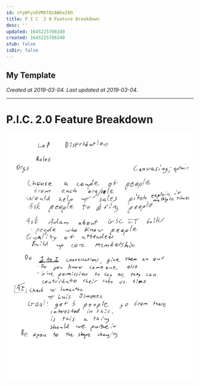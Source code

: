 ```yaml
---
id: vYyWYyvbVRKtQzAW6aI0O
title: P I C  2 0 Feature Breakdown
desc: ''
updated: 1645225706340
created: 1645225706340
stub: false
isDir: false
---
```

My Template
---

_Created at 2019-03-04._
_Last updated at 2019-03-04._




---

# P.I.C. 2.0 Feature Breakdown


![RB 2019-03-0108.jpg](assets/RB-2019-03-0108.jpg)

